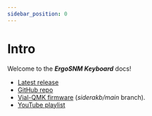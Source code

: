 ```yaml
---
sidebar_position: 0
---
```


# Intro

Welcome to the ***ErgoSNM Keyboard*** docs!

- [Latest release](https://github.com/siderakb/ergo-snm-keyboard/releases/latest)
- [GitHub repo](https://github.com/siderakb/ergo-snm-keyboard)
- [Vial-QMK firmware](https://github.com/siderakb/vial-qmk/tree/siderakb/main/keyboards/siderakb/ergosnm) (*siderakb/main* branch).
- [YouTube playlist](https://youtube.com/playlist?list=PL1kBTdTo-vGbdUH9_YovZvkGXuNMB03fa)
